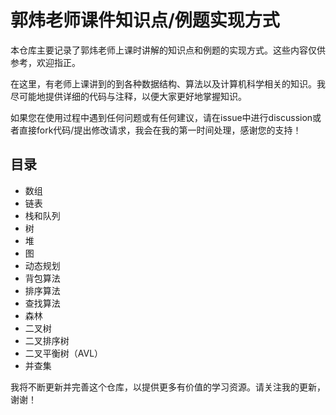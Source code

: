 # 郭炜老师课件知识点/例题实现方式

本仓库主要记录了郭炜老师上课时讲解的知识点和例题的实现方式。这些内容仅供参考，欢迎指正。

在这里，有老师上课讲到的到各种数据结构、算法以及计算机科学相关的知识。我尽可能地提供详细的代码与注释，以便大家更好地掌握知识。

如果您在使用过程中遇到任何问题或有任何建议，请在issue中进行discussion或者直接fork代码/提出修改请求，我会在我的第一时间处理，感谢您的支持！

## 目录

- 数组
- 链表
- 栈和队列
- 树
- 堆
- 图
- 动态规划
- 背包算法
- 排序算法
- 查找算法
- 森林
- 二叉树
- 二叉排序树
- 二叉平衡树（AVL）
- 并查集


我将不断更新并完善这个仓库，以提供更多有价值的学习资源。请关注我的更新，谢谢！
